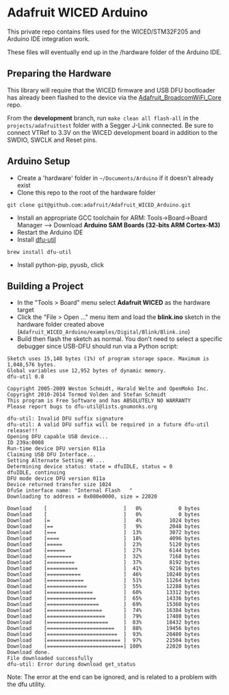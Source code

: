 # Adafruit WICED Arduino

This private repo contains files used for the WICED/STM32F205 and Arduino IDE integration work.  

These files will eventually end up in the /hardware folder of the Arduino IDE.

## Preparing the Hardware

This library will require that the WICED firmware and USB DFU bootloader has already been flashed to the device via the [Adafruit_BroadcomWiFi_Core](https://github.com/adafruit/Adafruit_BroadcomWiFi_Core) repo.

From the **development** branch, run `make clean all flash-all` in the `projects/adafruittest` folder with a Segger J-Link connected.  Be sure to connect VTRef to 3.3V on the WICED development board in addition to the SWDIO, SWCLK and Reset pins.

## Arduino Setup

- Create a 'hardware' folder in `~/Documents/Arduino` if it doesn't already exist
- Clone this repo to the root of the hardware folder
```
git clone git@github.com:adafruit/Adafruit_WICED_Arduino.git
```
- Install an appropriate GCC toolchain for ARM: Tools->Board->Board Manager --> Download **Arduino SAM Boards (32-bits ARM Cortex-M3)**
- Restart the Arduino IDE
- Install [dfu-util](http://dfu-util.sourceforge.net/)
```
brew install dfu-util
```
- Install python-pip, pyusb, click

## Building a Project

- In the "Tools > Board" menu select **Adafruit WICED** as the hardware target
- Click the "File > Open ..." menu item and load the **blink.ino** sketch in the hardware folder created above (`Adafruit_WICED_Arduino/examples/Digital/Blink/Blink.ino`)
- Build then flash the sketch as normal. You don't need to select a specific debugger since USB-DFU should run via a Python script:

```
Sketch uses 15,148 bytes (1%) of program storage space. Maximum is 1,048,576 bytes.
Global variables use 12,952 bytes of dynamic memory.
dfu-util 0.8

Copyright 2005-2009 Weston Schmidt, Harald Welte and OpenMoko Inc.
Copyright 2010-2014 Tormod Volden and Stefan Schmidt
This program is Free Software and has ABSOLUTELY NO WARRANTY
Please report bugs to dfu-util@lists.gnumonks.org

dfu-util: Invalid DFU suffix signature
dfu-util: A valid DFU suffix will be required in a future dfu-util release!!!
Opening DFU capable USB device...
ID 239a:0008
Run-time device DFU version 011a
Claiming USB DFU Interface...
Setting Alternate Setting #0 ...
Determining device status: state = dfuIDLE, status = 0
dfuIDLE, continuing
DFU mode device DFU version 011a
Device returned transfer size 1024
DfuSe interface name: "Internal Flash   "
Downloading to address = 0x080e0000, size = 22020

Download	[                         ]   0%            0 bytes
Download	[                         ]   0%            0 bytes
Download	[=                        ]   4%         1024 bytes
Download	[==                       ]   9%         2048 bytes
Download	[===                      ]  13%         3072 bytes
Download	[====                     ]  18%         4096 bytes
Download	[=====                    ]  23%         5120 bytes
Download	[======                   ]  27%         6144 bytes
Download	[========                 ]  32%         7168 bytes
Download	[=========                ]  37%         8192 bytes
Download	[==========               ]  41%         9216 bytes
Download	[===========              ]  46%        10240 bytes
Download	[============             ]  51%        11264 bytes
Download	[=============            ]  55%        12288 bytes
Download	[===============          ]  60%        13312 bytes
Download	[================         ]  65%        14336 bytes
Download	[=================        ]  69%        15360 bytes
Download	[==================       ]  74%        16384 bytes
Download	[===================      ]  79%        17408 bytes
Download	[====================     ]  83%        18432 bytes
Download	[======================   ]  88%        19456 bytes
Download	[=======================  ]  93%        20480 bytes
Download	[======================== ]  97%        21504 bytes
Download	[=========================] 100%        22020 bytes
Download done.
File downloaded successfully
dfu-util: Error during download get_status
```

Note: The error at the end can be ignored, and is related to a problem with the dfu utility.
